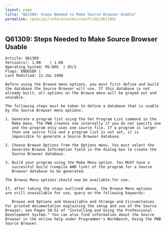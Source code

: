 ```yaml
---
layout: page
title: "Q61309: Steps Needed to Make Source Browser Usable"
permalink: /pubs/pc/reference/microsoft/kb/Q61309/
---
```


## Q61309: Steps Needed to Make Source Browser Usable

	Article: Q61309
	Version(s): 1.00    | 1.00
	Operating System: MS-DOS  | OS/2
	Flags: ENDUSER |
	Last Modified: 11-JUL-1990
	
	Before using the Browse menu options, you must first define and build
	the database the Source Browser will use. If this database is not
	already built, all options on the Browse menu will be grayed out and
	unusable.
	
	The following steps must be taken to define a database that is usable
	by the Source Browser menu options:
	
	1. Generate a program list using the Set Program List command in the
	   Make menu. The PWB creates one internally if you do not specify one
	   and the program only uses one source file. If a program is larger
	   than one source file and a program list is not set, it is
	   impossible to generate a Source Browser database.
	
	2. Choose Browse Options from the Options menu. You must select the
	   Generate Browse Information field in the dialog box to create the
	   Source Browser database.
	
	3. Build your program using the Make Menu option. You MUST have a
	   successful build (compile AND link) of the program for a Source
	   Browser database to be generated.
	
	The Browse Menu options should now be available for use.
	
	If, after taking the steps outlined above, the Browse Menu options
	are still unavailable for use, query on the following keywords:
	
	   Browse and Options and Unavailable and Strange and Circumstances
	For printed documentation explaining the setup and use of the Source
	Browser, see Pages 50-52 of "Installing and Using the Professional
	Development System." You can also find information about the Source
	Browser in the online help under Programmer's WorkBench, Using the PWB
	Source Browser.
